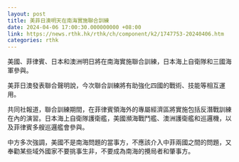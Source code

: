 ```yaml
---
layout: post
title: 美菲日澳明天在南海實施聯合訓練
date: 2024-04-06 17:00:30.000000000 +08:00
link: https://news.rthk.hk/rthk/ch/component/k2/1747753-20240406.htm
categories: rthk
---
```


美國、菲律賓、日本和澳洲明日將在南海實施聯合訓練，日本海上自衛隊和三國海軍參與。

美菲日澳發表聯合聲明說，今次聯合訓練將有助強化四國的戰術、技能等相互運用。

共同社報道，聯合訓練期間，在菲律賓領海外的專屬經濟區將實施包括反潛戰訓練在內的演習。日本海上自衛隊護衛艦，美國瀕海戰鬥艦、澳洲護衛艦和巡邏機，以及菲律賓多艘巡邏艦會參與。

中方多次強調，美國不是南海問題的當事方，不應該介入中菲兩國之間的問題，又奉勸某些域外國家不要挑事生非，不要成為南海的攪局者和肇事方。
